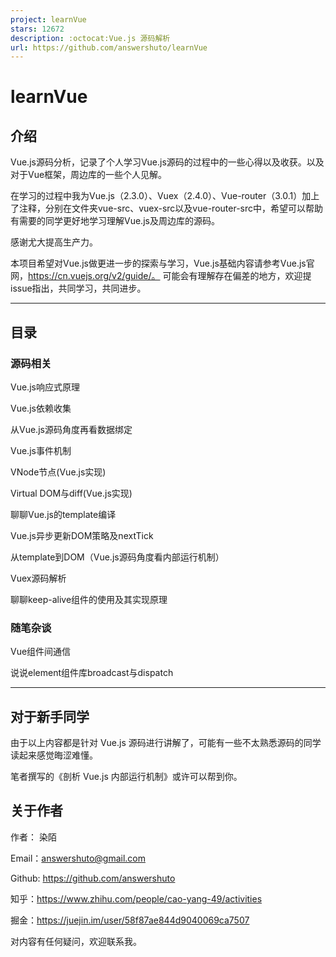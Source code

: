 ```yaml
---
project: learnVue
stars: 12672
description: :octocat:Vue.js 源码解析
url: https://github.com/answershuto/learnVue
---
```


learnVue
========

介绍
--

Vue.js源码分析，记录了个人学习Vue.js源码的过程中的一些心得以及收获。以及对于Vue框架，周边库的一些个人见解。

在学习的过程中我为Vue.js（2.3.0）、Vuex（2.4.0）、Vue-router（3.0.1）加上了注释，分别在文件夹vue-src、vuex-src以及vue-router-src中，希望可以帮助有需要的同学更好地学习理解Vue.js及周边库的源码。

感谢尤大提高生产力。

本项目希望对Vue.js做更进一步的探索与学习，Vue.js基础内容请参考Vue.js官网，https://cn.vuejs.org/v2/guide/。 可能会有理解存在偏差的地方，欢迎提issue指出，共同学习，共同进步。

* * *

目录
--

### 源码相关

Vue.js响应式原理

Vue.js依赖收集

从Vue.js源码角度再看数据绑定

Vue.js事件机制

VNode节点(Vue.js实现)

Virtual DOM与diff(Vue.js实现)

聊聊Vue.js的template编译

Vue.js异步更新DOM策略及nextTick

从template到DOM（Vue.js源码角度看内部运行机制）

Vuex源码解析

聊聊keep-alive组件的使用及其实现原理

### 随笔杂谈

Vue组件间通信

说说element组件库broadcast与dispatch

* * *

对于新手同学
------

由于以上内容都是针对 Vue.js 源码进行讲解了，可能有一些不太熟悉源码的同学读起来感觉晦涩难懂。

笔者撰写的《剖析 Vue.js 内部运行机制》或许可以帮到你。

关于作者
----

作者： 染陌

Email：answershuto@gmail.com

Github: https://github.com/answershuto

知乎：https://www.zhihu.com/people/cao-yang-49/activities

掘金：https://juejin.im/user/58f87ae844d9040069ca7507

对内容有任何疑问，欢迎联系我。

